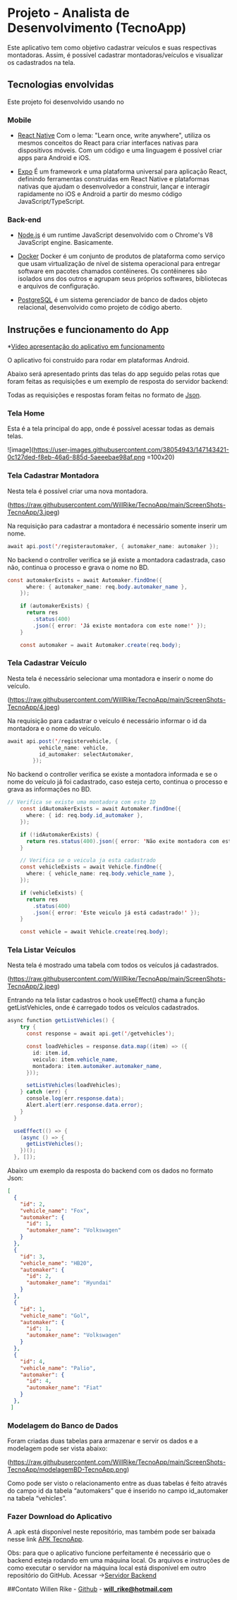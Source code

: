 # Projeto - Analista de Desenvolvimento (TecnoApp)
Este aplicativo tem como objetivo cadastrar veículos e suas respectivas montadoras. Assim, é possível cadastrar montadoras/veículos e visualizar os cadastrados na tela. 

## Tecnologias envolvidas

Este projeto foi desenvolvido usando no

### Mobile
* [React Native](https://reactnative.dev/) Com o lema: "Learn once, write anywhere", utiliza os mesmos conceitos do React para criar interfaces nativas para dispositivos móveis. Com um código e uma linguagem é possível criar apps para Android e iOS.

* [Expo](https://expo.io/) É um framework e uma plataforma universal para aplicação React, definindo ferramentas construídas em React Native e plataformas nativas que ajudam o desenvolvedor a construir, lançar e interagir rapidamente no iOS e Android a partir do mesmo código JavaScript/TypeScript.

### Back-end

* [Node.js](https://nodejs.org/en/) é um runtime JavaScript desenvolvido com o Chrome's V8 JavaScript engine. Basicamente.

* [Docker](https://www.docker.com/) Docker é um conjunto de produtos de plataforma como serviço que usam virtualização de nível de sistema operacional para entregar software em pacotes chamados contêineres. Os contêineres são isolados uns dos outros e agrupam seus próprios softwares, bibliotecas e arquivos de configuração.

* [PostgreSQL](https://www.postgresql.org/) é um sistema gerenciador de banco de dados objeto relacional, desenvolvido como projeto de código aberto.



## Instruções e funcionamento do App
*[Vídeo apresentação do aplicativo em funcionamento](https://drive.google.com/file/d/1DSVrLBmGcqHicTulhTAU1bYEOc4rfg_B/view?usp=sharing)

O aplicativo foi construído para rodar em plataformas Android. 

Abaixo será apresentado prints das telas do app seguido pelas rotas que foram feitas as requisições e um exemplo de resposta do servidor backend:

Todas as requisições e respostas foram feitas no formato de [Json](https://www.json.org/). 


### Tela Home
Esta é a tela principal do app, onde é possível acessar todas as demais telas.

![image](https://user-images.githubusercontent.com/38054943/147143421-0c127ded-f8eb-46a6-885d-5aeeebae98af.png =100x20)


### Tela Cadastrar Montadora
Nesta tela é possível criar uma nova montadora.

(https://raw.githubusercontent.com/WillRike/TecnoApp/main/ScreenShots-TecnoApp/3.jpeg)

Na requisição para cadastrar a montadora é necessário somente inserir um nome. 
```java
await api.post('/registerautomaker, { automaker_name: automaker });
```
No backend o controller verifica se já existe a montadora cadastrada, caso não, continua o processo e grava o nome no BD. 


```java
const automakerExists = await Automaker.findOne({
      where: { automaker_name: req.body.automaker_name },
    });

    if (automakerExists) {
      return res
        .status(400)
        .json({ error: 'Já existe montadora com este nome!' });
    }

    const automaker = await Automaker.create(req.body);
```

### Tela Cadastrar Veículo
Nesta tela é necessário selecionar uma montadora e inserir o nome do veículo.

(https://raw.githubusercontent.com/WillRike/TecnoApp/main/ScreenShots-TecnoApp/4.jpeg)

Na requisição para cadastrar o veículo é necessário informar o id da montadora e o nome do veículo. 
```java
await api.post('/registervehicle, {
          vehicle_name: vehicle,
          id_automaker: selectAutomaker,
        });
```
No backend o controller verifica se existe a montadora informada e se o nome do veículo já foi cadastrado, caso esteja certo, continua o processo e grava as informações no BD. 


```java
// Verifica se existe uma montadora com este ID
    const idAutomakerExists = await Automaker.findOne({
      where: { id: req.body.id_automaker },
    });

    if (!idAutomakerExists) {
      return res.status(400).json({ error: 'Não exite montadora com este ID' });
    }

    // Verifica se o veicula ja esta cadastrado
    const vehicleExists = await Vehicle.findOne({
      where: { vehicle_name: req.body.vehicle_name },
    });

    if (vehicleExists) {
      return res
        .status(400)
        .json({ error: 'Este veiculo já está cadastrado!' });
    }

    const vehicle = await Vehicle.create(req.body);
```

### Tela Listar Veículos
Nesta tela é mostrado uma tabela com todos os veículos já cadastrados.

(https://raw.githubusercontent.com/WillRike/TecnoApp/main/ScreenShots-TecnoApp/2.jpeg)

Entrando na tela listar cadastros o hook useEffect() chama a função getListVehicles, onde é carregado todos os veículos cadastrados.  
```java
async function getListVehicles() {
    try {
      const response = await api.get('/getvehicles');

      const loadVehicles = response.data.map((item) => ({
        id: item.id,
        veiculo: item.vehicle_name,
        montadora: item.automaker.automaker_name,
      }));

      setListVehicles(loadVehicles);
    } catch (err) {
      console.log(err.response.data);
      Alert.alert(err.response.data.error);
    }
  }

  useEffect(() => {
    (async () => {
      getListVehicles();
    })();
  }, []);

```
Abaixo um exemplo da resposta do backend com os dados no formato Json:


```json
[
  {
    "id": 2,
    "vehicle_name": "Fox",
    "automaker": {
      "id": 1,
      "automaker_name": "Volkswagen"
    }
  },
  {
    "id": 3,
    "vehicle_name": "HB20",
    "automaker": {
      "id": 2,
      "automaker_name": "Hyundai"
    }
  },
  {
    "id": 1,
    "vehicle_name": "Gol",
    "automaker": {
      "id": 1,
      "automaker_name": "Volkswagen"
    }
  },
  {
    "id": 4,
    "vehicle_name": "Palio",
    "automaker": {
      "id": 4,
      "automaker_name": "Fiat"
    }
  },
 ]
```

### Modelagem do Banco de Dados
Foram criadas duas tabelas para armazenar e servir os dados e a modelagem pode ser vista abaixo:

(https://raw.githubusercontent.com/WillRike/TecnoApp/main/ScreenShots-TecnoApp/modelagemBD-TecnoApp.png)

Como pode ser visto o relacionamento entre as duas tabelas é feito através do campo id da tabela “automakers” que é inserido no campo id_automaker na tabela “vehicles”.


### Fazer Download do Aplicativo
A .apk está disponível neste repositório, mas também pode ser baixada nesse link [APK TecnoApp](https://drive.google.com/file/d/1AqbYYHu7oiv0B9Ace3X3_f09jRxBqnaI/view?usp=sharing).

Obs: para que o aplicativo funcione perfeitamente é necessário que o backend esteja rodando em uma máquina local. Os arquivos e instruções de como executar o servidor na máquina local está disponível em outro repositório do GitHub. Acessar →[Servidor Backend](https://github.com/WillRike/Tecno-api)  



##Contato
Willen Rike - [Github](https://github.com/WillRike) - **will_rike@hotmail.com**
